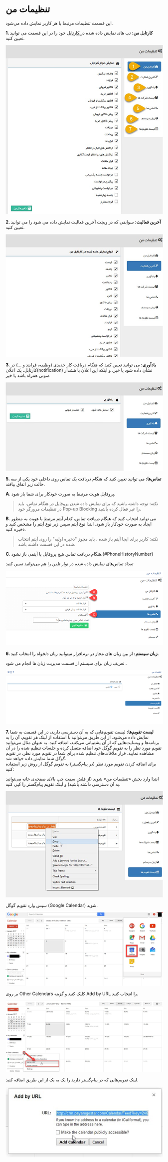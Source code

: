 # تنظیمات من

این قسمت تنظیمات مرتبط با هر کاربر نمایش داده می‌شود.

 **1. کارتابل من:** تب های نمایش داده شده در[ کارتابل](https://github.com/1stco/PayamGostarDocs/blob/master/Help/home/widget/Cardboard/Cardboard.md) خود را در این قسمت می توانید تعیین کنید.
 
 
 ![معرفی صفحه تنظظیمات من (تنظیمات حساب کاربر)](./Images/User-account-setting-introduction.jpg)
 
 **2. آخرین فعالیت:** سوابقی که در ویجت آخرین فعالیت نمایش داده می شود را می توانید تعیین کنید.

![تنظیمات آخرین فعالیت](./Images/Last-activity-setting2.5.6.jpg)

**3. یادآوری:** می توانید تعیین کنید که هنگام دریافت کار جدیدی (وظیفه، فرایند و ...) در کارتابل، یک اعلان(notification) نشان داده شود یا خیر، و اینکه این اعلان با هشدار صوتی همراه باشد یا خیر

![تنظیمات پیام سیستمی حساب کاربر](./Images/Notification-setting2.5.6.jpg)


**5. تماس‌ها:** می توانید تعیین کنید که هنگام دریافت یک تماس روی داخلی خود یکی از سه حالت زیر اتفاق بیافتد.

**A**. پروفایل هویت مرتبط به صورت خودکار برای شما باز شود.

> نکته: توجه داشته باشید که برای نمایش داده شدن پروفایل در هنگام تماس، باید در تنظیمات مرورگر خود Pop-up Blocking را غیر فعال کرده باشید.

**B**. می توانید انتخاب کنید که هنگام دریافت تماس، کدام آیتم مرتبط با هویت به منظور ایجاد به صورت خودکار باز شود. ابتدا نوع آیتم سپس زیر نوع آیتم را مشخص کنید و ذخیره کنید.

> نکته: کاربر برای ایجا آیتم باز شده ، باید مجوز "ذخیره اولیه" را روی آیتم انتخاب شده در این قسمت  داشته باشد.

**C**. هنگام دریافت تماس هیچ پروفایل یا آیتمی باز نشود.{#PhoneHistoryNumber}

تعداد تماس‌های نمایش داده شده در نوار تلفن را هم می‌توانید تعیین کنید

![صفحه تنظیمات تماس در تنظیمات من](./Images/User-call-setting2.5.6.png)


**6. زبان سیستم:** از بین زبان های مجاز در نرم‌افزار میتوانید زبان دلخواه را انتخاب کنید.

تعریف  زبان  برای سیستم از قسمت مدیریت زبان ها انجام می شود .

![انتخاب زبان سیستم در تنظیمات من](./Images/Language-setting-in-user-account.png)

**7. لیست تقویم‌ها:** لیست تقویم‌هایی که به آن دسترسی دارید، در این قسمت به شما نمایش داده می‌شود. از این طریق می‌توانید با استفاده از لینک هر تقویم، آن را به برنامه‌ها و وبسایت‌هایی که از آن پشتیبانی می‌کنند، اضافه کنید. به عنوان مثال می‌توانید تقویم مورد نظر را به تقویم گوگل خود اضافه متصل کرده و جلسات تنظیم شده را در آن مشاهده نمایید. قرار ملاقات‌های تنظیم شده برای شما در تقویم مورد نظر، در تقویم گوگل شما نمایش داده خواهد شد.<br>
برای اضافه کردن تقویم مورد نظر (در پیام‌گستر) به تقویم گوگل از روش زیر استفاده کنید:

ابتدا وارد بخش «تنظیمات من» شوید (از فلش سمت چپ بالای صفحه‌ی خانه می‌توانید به آن دسترسی داشته باشید) و لینک تقویم پیام‌گستر را کپی کنید.

![لیست تقویم‌های کاربر](./Images/User-calender-list.jpg)

سپس وارد تقویم گوگل (Google Calendar) شوید.

![ارتباط تقویم‌های کاربر با Google calender](./Images/Connection-with-Google-Calendar.jpg)

بر روی Other Calendars کلیک کنید و گزینه Add by URL را انتخاب کنید.

![انتخاب تقویم در Google calender](./Images/Select-calenser-in-Google-calender.jpg)

لینک تقویم‌هایی که در پیام‌گستر دارید را یک به یک از این طریق اضافه کنید.

![اضافه کردن لینک تقویم کاربر در Google calender](./Images/Add-URL-of-calender-in-Google-calender.jpg)



